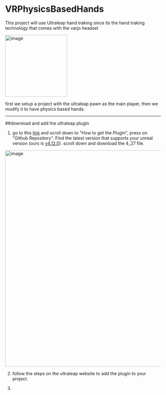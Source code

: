 # VRPhysicsBasedHands

This project will use Ultraleap hand traking since its the hand traking technology that comes with the varjo headset

<img width="200" alt="image" src="https://github.com/user-attachments/assets/4028358c-ffd8-4553-bd1e-a1a9222c37de" />

first we setup a project with the ultraleap pawn as the main player, then we modify it to have physics based hands.

___
##download and add the ultraleap plugin

1. go to this [link](https://docs.ultraleap.com/xr-and-tabletop/xr/unreal/getting-started/index.html) and scroll down to "How to get the Plugin", press on "Github Repository". Find the latest version that supports your unreal version (ours is [v4.12.0](https://github.com/ultraleap/UnrealPlugin/releases/tag/v4.12.0)). scroll down and download the 4_27 file.

<img width="700" alt="image" src="https://github.com/user-attachments/assets/1a84d4bd-a0ce-4847-ad25-781f25287c52" />

2. follow the steps on the ultraleap website to add the plugin to your project.

3. 
